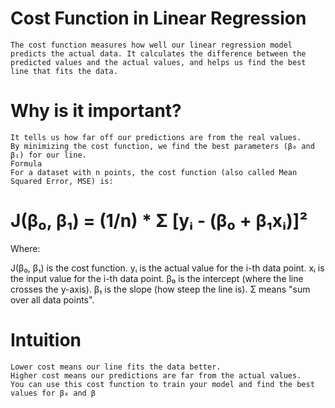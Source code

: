 # Cost Function in Linear Regression
    The cost function measures how well our linear regression model predicts the actual data. It calculates the difference between the predicted values and the actual values, and helps us find the best line that fits the data.

# Why is it important?
    It tells us how far off our predictions are from the real values.
    By minimizing the cost function, we find the best parameters (β₀ and β₁) for our line.
    Formula
    For a dataset with n points, the cost function (also called Mean Squared Error, MSE) is:

# J(β₀, β₁) = (1/n) * Σ [yᵢ - (β₀ + β₁xᵢ)]²
Where:

J(β₀, β₁) is the cost function.
yᵢ is the actual value for the i-th data point.
xᵢ is the input value for the i-th data point.
β₀ is the intercept (where the line crosses the y-axis).
β₁ is the slope (how steep the line is).
Σ means "sum over all data points".
# Intuition
    Lower cost means our line fits the data better.
    Higher cost means our predictions are far from the actual values.
    You can use this cost function to train your model and find the best values for β₀ and β


